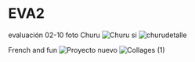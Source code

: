 # EVA2
evaluación 02-10
foto Churu
![Churu si](https://github.com/user-attachments/assets/22068238-5b69-4e81-99e0-0a053719b296)
![churudetalle](https://github.com/user-attachments/assets/1b8d9ea1-9f8a-4f4d-bfd8-f25ec6c1816e)

French and fun
![Proyecto nuevo](https://github.com/user-attachments/assets/6846097f-4a92-4d8a-8137-1a719f95dee2)
![Collages (1)](https://github.com/user-attachments/assets/eaae4ad8-00a2-45b0-a304-7f74a8a3b197)
